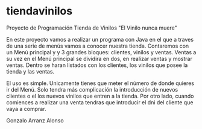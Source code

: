 # tiendavinilos
Proyecto de Programación Tienda de Vinilos "El Vinilo nunca muere"

En este proyecto vamos a realizar un programa con Java en el que a traves de una serie de menús vamos a conocer nuestra tienda. Contaremos con un Menú principal y y 3 grandes bloques: clientes, vinilos y ventas. Ventas a su vez en el Menú principal se dividira en dos, en realizar ventas y mostrar ventas.
Dentro se haran listados con los clientes, los vinilos que posee la tienda y las ventas.


El uso es simple. Unicamente tienes que meter el número de donde quieres ir del Menú. Solo tendra más complicación la introducción de nuevos clientes o el los nuevos vinilos que entren a la tienda. Por otro lado, cuando comiences a realizar una venta tendras que introducir el dni del cliente que vaya a comprar.

Gonzalo Arranz Alonso
